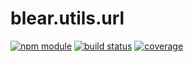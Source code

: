# blear.utils.url

[![npm module][npm-img]][npm-url]
[![build status][travis-img]][travis-url]
[![coverage][coveralls-img]][coveralls-url]

[travis-img]: https://img.shields.io/travis/blearjs/blear.utils.url/master.svg?style=flat-square
[travis-url]: https://travis-ci.org/blearjs/blear.utils.url

[npm-img]: https://img.shields.io/npm/v/blear.utils.url.svg?style=flat-square
[npm-url]: https://www.npmjs.com/package/blear.utils.url

[coveralls-img]: https://img.shields.io/coveralls/blearjs/blear.utils.url/master.svg?style=flat-square
[coveralls-url]: https://coveralls.io/github/blearjs/blear.utils.url?branch=master

